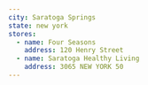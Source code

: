 ```yaml
---
city: Saratoga Springs
state: new york
stores:
  - name: Four Seasons
    address: 120 Henry Street
  - name: Saratoga Healthy Living
    address: 3065 NEW YORK 50
---
```

